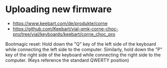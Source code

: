 # Uploading new firmware

- https://www.keebart.com/de/produkte/corne
- https://github.com/Keebart/vial-qmk-corne-choc-pro/tree/vial/keyboards/keebart/corne_choc_pro

Bootmagic reset: Hold down the "Q" key of the left side of the keyboard while connecting the left side to the computer. Similarly, hold down the "P" key of the right side of the keyboard while connecting the right side to the computer. (Keys reference the standard QWERTY position)
